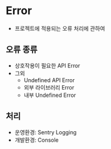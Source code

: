# Error

- 프로젝트에 적용되는 오류 처리에 관하여

## 오류 종류

- 상호작용이 필요한 API Error
- 그외
    - Undefined API Error
    - 외부 라이브러리 Error
    - 내부 Undefined Error

## 처리

- 운영환경: Sentry Logging
- 개발환경: Console
